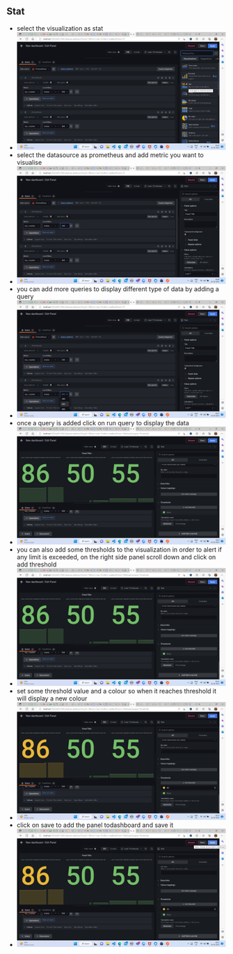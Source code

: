 ## Stat
* select the visualization as stat
* ![img_32.png](docs/img_32.png)
* select the datasource as prometheus and add metric you want to visualise
* ![img_33.png](docs/img_33.png)
* you can add more queries to display different type of data by adding a query
* ![img_34.png](docs/img_34.png)
* once a query is added click on run query to display the data
* ![img_36.png](docs/img_36.png)
* you can also add some thresholds to the visualization in order to alert if any limit is exceeded, on the right side panel scroll down and click on add threshold
* ![img_37.png](docs/img_37.png)
* set some threshold value and a colour so when it reaches threshold it will display a new colour
* ![img_38.png](docs/img_38.png)
* click on save to add the panel todashboard and save it
* ![img_39.png](docs/img_39.png)
